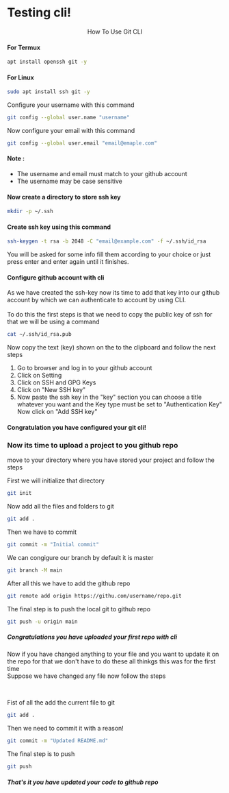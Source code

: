 # Testing cli!
<p align="center">
                       How To Use Git CLI
</p>

#### For Termux
```bash
apt install openssh git -y
```

#### For Linux

```bash
sudo apt install ssh git -y
```

Configure your username with this command

```bash
git config --global user.name "username"
```

Now configure your email with this command
```bash
git config --global user.email "email@emaple.com"
```

#### Note :
- The username and email must match to your github account
- The username may be case sensitive

#### Now create a directory to store ssh key
```bash
mkdir -p ~/.ssh
```

#### Create ssh key using this command
```bash
ssh-keygen -t rsa -b 2048 -C "email@example.com" -f ~/.ssh/id_rsa
```


You will be asked for some info fill them according to your choice or just press enter and enter again until it finishes.


#### Configure github account with cli

As we have created the ssh-key now its time to add that key into our github account by which we can authenticate to account by using CLI.
<br>
<br>
To do this the first steps is that we need to copy the public key of ssh for that we will be using a command

```bash
cat ~/.ssh/id_rsa.pub
```


Now copy the text (key) shown on the to the clipboard and follow the next steps 

1. Go to browser and log in to your github account
2. Click on Setting
3. Click on SSH and GPG Keys
4. Click on "New SSH key"
5. Now paste the ssh key in the "key" section
you can choose a title whatever you want and the Key type must be set to "Authentication Key"
Now click on "Add SSH key"


#### Congratulation you have configured your git cli!

### Now its time to upload a project to you github repo

move to your directory where you have stored your project and follow the steps

First we will initialize that directory

```bash
git init
```
Now add all the files and folders to git

```bash
git add .
```

Then we have to commit 
```bash
git commit -m "Initial commit"
```
We can congigure our branch by default it is master

```bash
git branch -M main
```

After all this we have to add the github repo

```bash
git remote add origin https://githu.com/username/repo.git
```

The final step is to push the local git to github repo
```bash
git push -u origin main
```

##### Congratulations you have uploaded your first repo with cli

Now if you have changed anything to your file and you want to update it on the repo for that we don't have to do these all thinkgs this was for the first time
<br>
Suppose we have changed any file now follow the steps

<br>

Fist of all the add the current file to git

```bash
git add .
```

Then we need to commit it with a reason!

```bash
git commit -m "Updated README.md"
```

The final step is to push

```bash
git push
```

##### That's it you have updated your code to github repo



